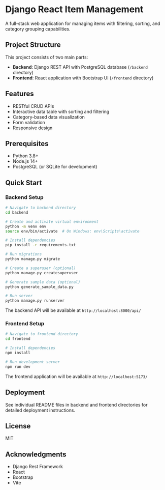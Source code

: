 # Django React Item Management

A full-stack web application for managing items with filtering, sorting, and category grouping capabilities.

## Project Structure

This project consists of two main parts:

- **Backend**: Django REST API with PostgreSQL database (`/backend` directory)
- **Frontend**: React application with Bootstrap UI (`/frontend` directory)

## Features

- RESTful CRUD APIs
- Interactive data table with sorting and filtering
- Category-based data visualization
- Form validation
- Responsive design

## Prerequisites

- Python 3.8+
- Node.js 14+
- PostgreSQL (or SQLite for development)

## Quick Start

### Backend Setup

```bash
# Navigate to backend directory
cd backend

# Create and activate virtual environment
python -m venv env
source env/bin/activate  # On Windows: env\Scripts\activate

# Install dependencies
pip install -r requirements.txt

# Run migrations
python manage.py migrate

# Create a superuser (optional)
python manage.py createsuperuser

# Generate sample data (optional)
python generate_sample_data.py

# Run server
python manage.py runserver
```

The backend API will be available at `http://localhost:8000/api/`

### Frontend Setup

```bash
# Navigate to frontend directory
cd frontend

# Install dependencies
npm install

# Run development server
npm run dev
```

The frontend application will be available at `http://localhost:5173/`

## Deployment

See individual README files in backend and frontend directories for detailed deployment instructions.

## License

MIT

## Acknowledgments

- Django Rest Framework
- React
- Bootstrap
- Vite 